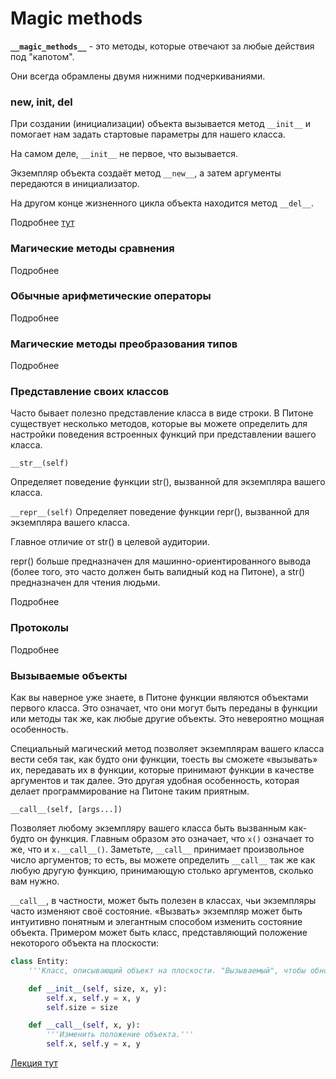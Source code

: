 # Magic methods

__`__magic_methods__`__ - это методы, которые отвечают за любые действия под "капотом".

Они всегда обрамлены двумя нижними подчеркиваниями.

### new, init, del

При создании (инициализации) объекта вызывается метод `__init__` и помогает нам задать 
стартовые параметры для нашего класса.

На самом деле,  `__init__` не первое, что вызывается. 

Экземпляр объекта создаёт метод `__new__`, 
а затем аргументы передаются в инициализатор. 

На другом конце жизненного цикла объекта находится метод `__del__`. 

Подробнее [тут](ООП-Magic-new,init,del.md)

### Магические методы сравнения

Подробнее

### Обычные арифметические операторы

Подробнее 

### Магические методы преобразования типов

Подробнее 

### Представление своих классов

Часто бывает полезно представление класса в виде строки. 
В Питоне существует несколько методов, 
которые вы можете определить для настройки поведения встроенных функций 
при представлении вашего класса.

`__str__(self)`

Определяет поведение функции str(), вызванной для экземпляра вашего класса.

`__repr__(self)`
Определяет поведение функции repr(), вызванной для экземпляра вашего класса. 

Главное отличие от str() в целевой аудитории. 

repr() больше предназначен для машинно-ориентированного вывода 
(более того, это часто должен быть валидный код на Питоне), 
а str() предназначен для чтения людьми.

Подробнее 

### Протоколы
Подробнее 

### Вызываемые объекты
Как вы наверное уже знаете, в Питоне функции являются объектами первого класса. Это означает, что они могут быть переданы в функции или методы так же, как любые другие объекты. Это невероятно мощная особенность.

Специальный магический метод позволяет экземплярам вашего класса вести себя так, как будто они функции, тоесть вы сможете «вызывать» их, передавать их в функции, которые принимают функции в качестве аргументов и так далее. Это другая удобная особенность, которая делает программирование на Питоне таким приятным.

`__call__(self, [args...])`

Позволяет любому экземпляру вашего класса быть вызванным как-будто он функция. Главным образом это означает, что `x()` означает то же, что и `x.__call__()`. Заметьте, `__call__` принимает произвольное число аргументов; то есть, вы можете определить `__call__` так же как любую другую функцию, принимающую столько аргументов, сколько вам нужно.


`__call__`, в частности, может быть полезен в классах, чьи экземпляры часто изменяют своё состояние. «Вызвать» экземпляр может быть интуитивно понятным и элегантным способом изменить состояние объекта. Примером может быть класс, представляющий положение некоторого объекта на плоскости:
```python
class Entity:
    '''Класс, описывающий объект на плоскости. "Вызываемый", чтобы обновить позицию объекта.'''

    def __init__(self, size, x, y):
        self.x, self.y = x, y
        self.size = size

    def __call__(self, x, y):
        '''Изменить положение объекта.'''
        self.x, self.y = x, y
```



[Лекция тут](https://github.com/PonomaryovVladyslav/PythonCources/blob/master/lesson16.md)
